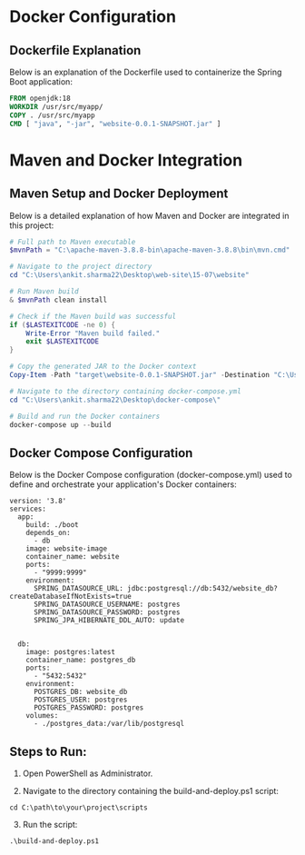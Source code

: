 # Docker Configuration

## Dockerfile Explanation

Below is an explanation of the Dockerfile used to containerize the Spring Boot application:

```dockerfile
FROM openjdk:18
WORKDIR /usr/src/myapp/
COPY . /usr/src/myapp
CMD [ "java", "-jar", "website-0.0.1-SNAPSHOT.jar" ]

```


# Maven and Docker Integration

## Maven Setup and Docker Deployment

Below is a detailed explanation of how Maven and Docker are integrated in this project:

```powershell
# Full path to Maven executable
$mvnPath = "C:\apache-maven-3.8.8-bin\apache-maven-3.8.8\bin\mvn.cmd"

# Navigate to the project directory
cd "C:\Users\ankit.sharma22\Desktop\web-site\15-07\website"

# Run Maven build
& $mvnPath clean install

# Check if the Maven build was successful
if ($LASTEXITCODE -ne 0) {
    Write-Error "Maven build failed."
    exit $LASTEXITCODE
}

# Copy the generated JAR to the Docker context
Copy-Item -Path "target\website-0.0.1-SNAPSHOT.jar" -Destination "C:\Users\ankit.sharma22\Desktop\docker-compose\boot" -Force

# Navigate to the directory containing docker-compose.yml
cd "C:\Users\ankit.sharma22\Desktop\docker-compose\"

# Build and run the Docker containers
docker-compose up --build

```

## Docker Compose Configuration
 Below is the Docker Compose configuration (docker-compose.yml) used to define and orchestrate your application's Docker containers:

```
version: '3.8'
services:
  app:
    build: ./boot
    depends_on:
      - db
    image: website-image
    container_name: website
    ports:
      - "9999:9999"
    environment:
      SPRING_DATASOURCE_URL: jdbc:postgresql://db:5432/website_db?createDatabaseIfNotExists=true
      SPRING_DATASOURCE_USERNAME: postgres
      SPRING_DATASOURCE_PASSWORD: postgres
      SPRING_JPA_HIBERNATE_DDL_AUTO: update


  db:
    image: postgres:latest
    container_name: postgres_db
    ports:
      - "5432:5432"
    environment:
      POSTGRES_DB: website_db
      POSTGRES_USER: postgres
      POSTGRES_PASSWORD: postgres
    volumes:
      - ./postgres_data:/var/lib/postgresql

```

## Steps to Run:

1. Open PowerShell as Administrator.

2. Navigate to the directory containing the build-and-deploy.ps1 script:

```
cd C:\path\to\your\project\scripts
```
3. Run the script:

```
.\build-and-deploy.ps1
```





